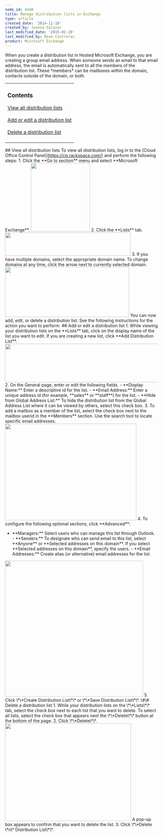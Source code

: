 ```yaml
---
node_id: 4440
title: Manage distribution lists in Exchange
type: article
created_date: '2014-11-18'
created_by: Joanna Salazar
last_modified_date: '2015-02-19'
last_modified_by: Rose Contreras
product: Microsoft Exchange
---
```


When you create a distribution list in Hosted Microsoft Exchange, you
are creating a group email address. When someone sends an email to that
email address, the email is automatically sent to all the members of the
distribution list. These \*members\* can be mailboxes within the domain,
contacts outside of the domain, or both.

<table>
<colgroup>
<col width="100%" />
</colgroup>
<tbody>
<tr class="odd">
<td align="left"><h3 id="contents">Contents</h3>
<a href="#viewall">   View all distribution lists</a><br />
<br />
<a href="#addedit">   Add or edit a distribution list</a><br />
<br />
<a href="#delete">   Delete a distribution list</a><br />
<br />
</td>
</tr>
</tbody>
</table>



 \#\# View all distribution lists To view all distribution lists,
log in to the \[Cloud Office Control Panel\](https://cp.rackspace.com/)
and perform the following steps: 1. Click the \*\*Go to section\*\* menu
and select \*\*Microsoft Exchange\*\*.
<img src="https://8026b2e3760e2433679c-fffceaebb8c6ee053c935e8915a3fbe7.ssl.cf2.rackcdn.com/field/image/dl1.png" width="195" height="225" />
2. Click the \*\*Lists\*\* tab.
<img src="https://8026b2e3760e2433679c-fffceaebb8c6ee053c935e8915a3fbe7.ssl.cf2.rackcdn.com/field/image/DL6.png" width="414" height="77" />
3. If you have multiple domains, select the appropriate domain name. To
change domains at any time, click the arrow next to currently selected
domain.
<img src="https://8026b2e3760e2433679c-fffceaebb8c6ee053c935e8915a3fbe7.ssl.cf2.rackcdn.com/field/image/DL7.png" width="409" height="164" />
You can now add, edit, or delete a distribution list. See the following
instructions for the action you want to perform.
 \#\# Add or edit a distribution list 1. While viewing your
distribution lists on the \*\*Lists\*\* tab, click on the display name
of the list you want to edit. If you are creating a new list, click
\*\*Add Distribution List\*\*.
<img src="https://8026b2e3760e2433679c-fffceaebb8c6ee053c935e8915a3fbe7.ssl.cf2.rackcdn.com/field/image/DL11.png" width="552" height="127" />
2. On the General page, enter or edit the following fields. -
\*\*Display Name:\*\* Enter a descriptive id for the list. - \*\*Email
Address:\*\* Enter a unique address id (for example, \*\*sales\*\* or
\*\*staff\*\*) for the list. - \*\*Hide from Global Address List:\*\* To
hide the distribution list from the Global Address List where it can be
viewed by others, select this check box. 3. To add a mailbox as a member
of the list, select the check box next to the mailbox userid in the
\*\*Members\*\* section. Use the search tool to locate specific email
addresses.
<img src="https://8026b2e3760e2433679c-fffceaebb8c6ee053c935e8915a3fbe7.ssl.cf2.rackcdn.com/field/image/DL8.png" width="433" height="318" />
4. To configure the following optional sections, click \*\*Advanced\*\*:
- \*\*Managers:\*\* Select users who can manage this list through
Outlook. - \*\*Senders:\*\* To designate who can send email to this
list, select \*\*Anyone\*\* or \*\*Selected addresses on this
domain\*\*. If you select \*\*Selected addresses on this domain\*\*,
specify the users. - \*\*Email Addresses:\*\* Create alias (or
alternative) email addresses for the list.
<img src="https://8026b2e3760e2433679c-fffceaebb8c6ee053c935e8915a3fbe7.ssl.cf2.rackcdn.com/field/image/DL9_0.png" width="455" height="447" />
5. Click \*\*Create Distribution List\*\* or \*\*Save Distribution
List\*\*.
 \#\# Delete a distribution list 1. While your distribution lists on
the \*\*Lists\*\* tab, select the check box next to each list that you
want to delete. To select all lists, select the check box that appears
next the \*\*Delete\*\* button at the bottom of the page. 2. Click
\*\*Delete\*\*.
<img src="https://8026b2e3760e2433679c-fffceaebb8c6ee053c935e8915a3fbe7.ssl.cf2.rackcdn.com/field/image/DL10.png" width="415" height="321" />
A pop-up box appears to confirm that you want to delete the list. 3.
Click \*\*Delete \*n\* Distribution List\*\*.



